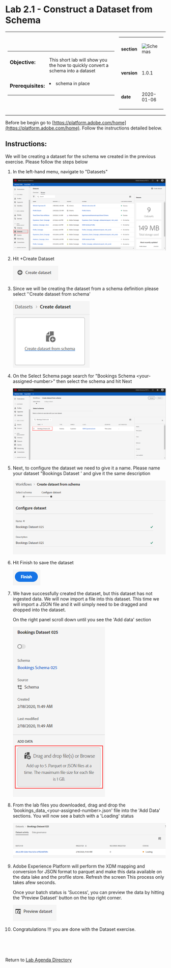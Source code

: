 Lab 2.1 - Construct a Dataset from Schema
==========
<table style="border-collapse: collapse; border: none;" class="tab" cellspacing="0" cellpadding="0">

<tr style="border: none;">

<div align="left">
<td width="600" style="border: none;">
<table>
<tbody valign="top">
      <tr width="500">
            <td valign="top"><h3>Objective:</h3></td>
            <td valign="top"><br>This short lab will show you the how to quickly convert a schema into a dataset
            </td>
     </tr>
     <tr width="500">
           <td valign="top"><h3>Prerequisites:</h3></td>
           <td valign="top"><br>
                            <li>schema in place
           </td>
     </tr>
</tbody>
</table>
</td>
</div>

<div align="right">
<td style="border: none;" valign="top">

<table>
<tbody valign="top">
      <tr>
            <td valign="middle" height="70"><b>section</b></td>
            <td valign="middle" height="70"><img src="https://github.com/adobe/AEP-Hands-on-Labs/blob/master/assets/images/left_hand_nav_menu_schemas.png?raw=true" alt="Schemas"></td>
      </tr>
      <tr>
            <td valign="middle" height="70"><b>version</b></td>
            <td valign="middle" height="70">1.0.1</td>
      </tr>
      <tr>
            <td valign="middle" height="70"><b>date</b></td>
            <td valign="middle" height="70">2020-01-06</td>
      </tr>
</tbody>
</table>
</td>
</div>

</tr>
</table>

Before be begin go to [https://platform.adobe.com/home](https://platform.adobe.com/home). Follow the instructions detailed below.

Instructions:
-----------------

We will be creating a dataset for the schema we created in the previous exercise. Please follow the steps below
1. In the left-hand menu, navigate to "Datasets"


      ![Demo](./images/datasetshome.png)
      
      
2. Hit +Create Dataset 


      ![Demo](./images/datasetcreate.png)
      
      
3. Since we will be creating the dataset from a schema definition please select ''Create dataset from schema'


      ![Demo](./images/datasetcreate2.png)
 
 
4. On the Select Schema page search for "Bookings Schema &lt;your-assigned-number>" then select the schema and hit Next
      
      
      ![Demo](./images/datasetschema.png)
      
      
3. Next, to configure the dataset we need to give it a name. Please name your dataset "Bookings Dataset <your-assigned-number>' and give it the same description 
      
      
      ![Demo](./images/datasetname.png) 
 
 
4. Hit Finish to save the dataset
      
      
      ![Demo](./images/datasetfinish.png) 


5. We have successfully created the dataset, but this dataset has not ingested data. We will now import a file into this dataset. This time we will import a JSON file and it will simply need to be dragged and dropped into the dataset. 

    On the right panel scroll down until you see the 'Add data' section


    ![Demo](./images/datasetadddata.png) 


6. From the lab files you downloaded, drag and drop the 'bookings_data_&lt;your-assigned-number>.json' file into the 'Add Data' sections. You will now see a batch with a 'Loading' status


    <!---
    ![Demo](./images/datasetbatch.png)
    --->

    <kbd><img src="./images/datasetbatch.png"  /></kdb>


7. Adobe Experience Platform will perform the XDM mapping and conversion for JSON format to parquet and make this data available on the data lake and the profile store. Refresh the screen This process only takes afew seconds.

    Once your batch status is 'Success', you can preview the data by hitting the 'Preview Dataset' button on the top right corner.


    ![Demo](./images/datasetpreview.png)


8. Congratulations !!! you are done with the Dataset exercise.


<br>
<br>
<br>

Return to [Lab Agenda Directory](https://github.com/adobe/AEP-Hands-on-Labs/blob/master/labs/travel/README.md#lab-agenda)


